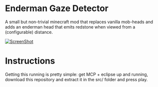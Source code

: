 Enderman Gaze Detector
======================

A small but non-trivial minecraft mod that replaces vanilla mob-heads and adds an enderman head that emits redstone when viewed from a (configurable) distance.

[![ScreenShot](https://raw.github.com/BruceJillis/GazeDetector/master/assets/gaze-detector/screenshots/teaser.png)](http://youtu.be/s2y-adFJeKQ)

Instructions
============

Getting this running is pretty simple: get MCP + eclipse up and running, download this repository and extract it in the src/ folder and press play. 